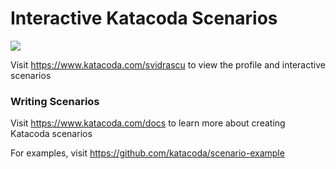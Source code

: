 # Interactive Katacoda Scenarios

[![](http://shields.katacoda.com/katacoda/svidrascu/count.svg)](https://www.katacoda.com/svidrascu "Get your profile on Katacoda.com")

Visit https://www.katacoda.com/svidrascu to view the profile and interactive scenarios

### Writing Scenarios
Visit https://www.katacoda.com/docs to learn more about creating Katacoda scenarios

For examples, visit https://github.com/katacoda/scenario-example
